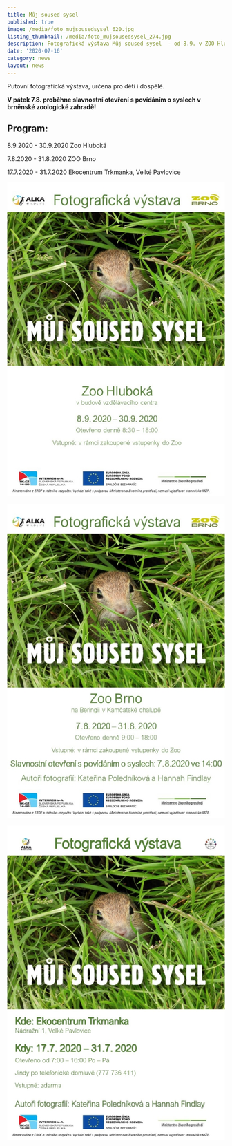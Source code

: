 ```yaml
---
title: Můj soused sysel
published: true
image: /media/foto_mujsousedsysel_620.jpg
listing_thumbnail: /media/foto_mujsousedsysel_274.jpg
description: Fotografická výstava Můj soused sysel  - od 8.9. v ZOO Hluboká
date: '2020-07-16'
category: news
layout: news
---
```

Putovní fotografická výstava, určena pro děti i dospělé.

**V pátek 7.8. proběhne slavnostní otevření s povídáním o syslech v brněnské zoologické zahradě!**

## Program:

8.9.2020 - 30.9.2020 Zoo Hluboká

7.8.2020 - 31.8.2020 ZOO Brno

17.7.2020 - 31.7.2020 Ekocentrum Trkmanka, Velké Pavlovice

![](/media/pozvanka_vystava_hluboka.jpg)

![](/media/pozvanka_vystava_zoobrno_620.jpg)

![](/media/pozvánka_výstava-page-620.jpg)
